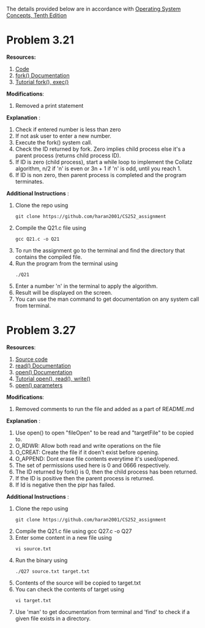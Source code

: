 The details provided below are in accordance with  [Operating System Concepts, Tenth Edition](https://codex.cs.yale.edu/avi/os-book/OS10/index.html)

# Problem 3.21

**Resources:**
1. [Code](https://github.com/SeanStaz/theCollatzConjecture.c)
2. [fork() Documentation](https://man7.org/linux/man-pages/man2/fork.2.html) 
3. [Tutorial fork(), exec()](https://www.youtube.com/watch?v=IFEFVXvjiHY)


**Modifications**:
1. Removed a print statement

 **Explanation** :
 1. Check if entered number is less than zero
 2. If not ask user to enter a new number.
 3. Execute the fork() system call. 
 4. Check the ID returned by fork. Zero implies child process else it's a parent process (returns child process ID).
 5. If ID is zero (child process), start a while loop to implement the Collatz algorithm, n/2 if 'n' is even or 3n + 1 if 'n' is odd, until you reach 1.
 6. If ID is non zero, then parent process is completed and the program terminates.

 **Additional Instructions** :
1. Clone the repo using 
    ```
    git clone https://github.com/haran2001/CS252_assignment
    ```
2. Compile the Q21.c file using 
    ```
    gcc Q21.c -o Q21
    ```
3. To run the assignment go to the terminal and find the directory that contains the compiled file. 
4. Run the program from the terminal using
    ```
    ./Q21
    ```
5. Enter a number 'n' in the terminal to apply the algorithm.
6. Result will be displayed on the screen.
6. You can use the man command to get documentation on any system call from terminal.

# Problem 3.27

**Resources**: 
1. [Source code](https://github.com/manojkmeena/OS-Project) 
2. [read() Documentation](https://man7.org/linux/man-pages/man2/read.2.html)
3. [open() Documentation](https://man7.org/linux/man-pages/man2/open.2.html)
4. [Tutorial open(), read(), write()](https://www.youtube.com/watch?v=dP3N8g7h8gY)
5. [open() parameters](https://stackoverflow.com/questions/2245193/why-does-open-create-my-file-with-the-wrong-permissions )

**Modifications**:
1. Removed comments to run the file and added as a part of README.md

**Explanation** :
1. Use open() to open "fileOpen" to be read and "targetFile" to be copied to.
2. O_RDWR: Allow both read and write operations on the file
3. O_CREAT: Create the file if it doen't exist before opening.
4. O_APPEND: Dont erase file contents everytime it's used/opened.
5. The set of permissions used here is 0 and 0666 respectively.
6. The ID returned by fork() is 0, then the child process has been returned.
7. If the ID is positive then the parent process is returned.
8. If Id is negative then the pipr has failed.

**Additional Instructions** :
1. Clone the repo using 
    ```
    git clone https://github.com/haran2001/CS252_assignment
    ```
2. Compile the Q21.c file using gcc Q27.c -o Q27
3. Enter some content in a new file using
    ```
    vi source.txt
    ```
4. Run the binary using
    ```
    ./Q27 source.txt target.txt
    ```
5. Contents of the source will be copied to target.txt
6. You can check the contents of target using
    ```
    vi target.txt
    ```
5. Use 'man' to get documentation from terminal and 'find' to check if a given file exists in a directory.